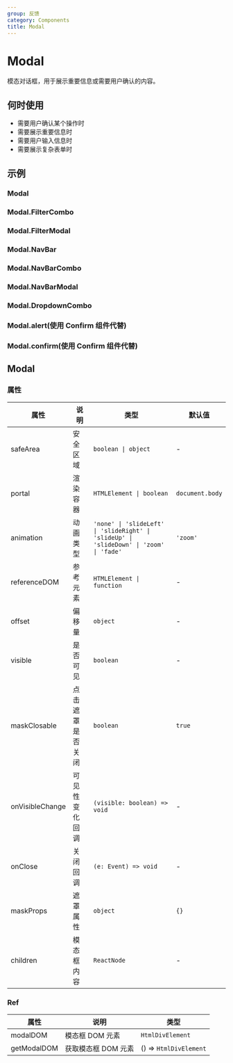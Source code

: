 ```yaml
---
group: 反馈
category: Components
title: Modal
---
```


# Modal

模态对话框，用于展示重要信息或需要用户确认的内容。

## 何时使用

- 需要用户确认某个操作时
- 需要展示重要信息时
- 需要用户输入信息时
- 需要展示复杂表单时

## 示例

### Modal

<code src="./demos/Modal/demo1.jsx"></code>

### Modal.FilterCombo

<code src="./demos/FilterCombo/index.jsx"></code>

### Modal.FilterModal

<code src="./demos/FilterModal/index.jsx"></code>

### Modal.NavBar

<code src="./demos/NavBar/index.jsx"></code>

### Modal.NavBarCombo

<code src="./demos/NavBarCombo/index.jsx"></code>

### Modal.NavBarModal

<code src="./demos/NavBarModal/index.jsx"></code>

### Modal.DropdownCombo

<code src="./demos/DropdownCombo/index.jsx"></code>

### Modal.alert(使用 Confirm 组件代替)

<code src="./demos/alert/index.jsx"></code>

### Modal.confirm(使用 Confirm 组件代替)

<code src="./demos/confirm/index.jsx"></code>

## Modal

### 属性

| 属性     | 说明     | 类型      | 默认值  |
| -------- | -------- | --------- | ------- |
| safeArea | 安全区域 | `boolean \| object` | - |
| portal | 渲染容器 | `HTMLElement \| boolean` | `document.body` |
| animation | 动画类型 | `'none' \| 'slideLeft' \| 'slideRight' \| 'slideUp' \| 'slideDown' \| 'zoom' \| 'fade'` | `'zoom'` |
| referenceDOM | 参考元素 | `HTMLElement \| function` | - |
| offset | 偏移量 | `object` | - |
| visible | 是否可见 | `boolean` | - |
| maskClosable | 点击遮罩是否关闭 | `boolean` | `true` |
| onVisibleChange | 可见性变化回调 | `(visible: boolean) => void` | - |
| onClose | 关闭回调 | `(e: Event) => void` | - |
| maskProps | 遮罩属性 | `object` | `{}` |
| children | 模态框内容 | `ReactNode` | - |

### Ref

| 属性       | 说明                 | 类型                   |
| ---------- | -------------------- | ---------------------- |
| modalDOM   | 模态框 DOM 元素      | `HtmlDivElement`       |
| getModalDOM | 获取模态框 DOM 元素 | () => `HtmlDivElement` |
